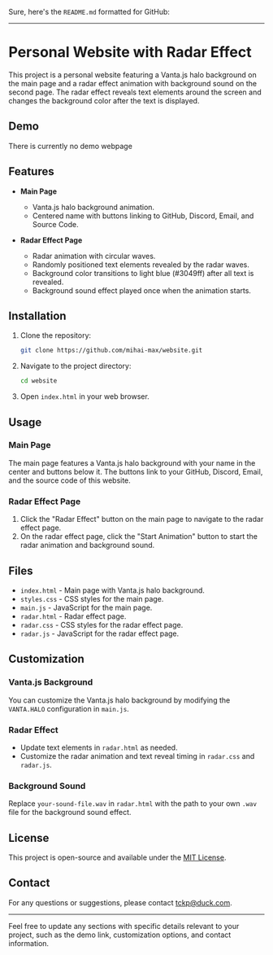 Sure, here's the `README.md` formatted for GitHub:

---

# Personal Website with Radar Effect

This project is a personal website featuring a Vanta.js halo background on the main page and a radar effect animation with background sound on the second page. The radar effect reveals text elements around the screen and changes the background color after the text is displayed.

## Demo

There is currently no demo webpage

## Features

- **Main Page**
  - Vanta.js halo background animation.
  - Centered name with buttons linking to GitHub, Discord, Email, and Source Code.

- **Radar Effect Page**
  - Radar animation with circular waves.
  - Randomly positioned text elements revealed by the radar waves.
  - Background color transitions to light blue (#3049ff) after all text is revealed.
  - Background sound effect played once when the animation starts.

## Installation

1. Clone the repository:
    ```sh
    git clone https://github.com/mihai-max/website.git
    ```

2. Navigate to the project directory:
    ```sh
    cd website
    ```

3. Open `index.html` in your web browser.

## Usage

### Main Page

The main page features a Vanta.js halo background with your name in the center and buttons below it. The buttons link to your GitHub, Discord, Email, and the source code of this website.

### Radar Effect Page

1. Click the "Radar Effect" button on the main page to navigate to the radar effect page.
2. On the radar effect page, click the "Start Animation" button to start the radar animation and background sound.

## Files

- `index.html` - Main page with Vanta.js halo background.
- `styles.css` - CSS styles for the main page.
- `main.js` - JavaScript for the main page.
- `radar.html` - Radar effect page.
- `radar.css` - CSS styles for the radar effect page.
- `radar.js` - JavaScript for the radar effect page.

## Customization

### Vanta.js Background

You can customize the Vanta.js halo background by modifying the `VANTA.HALO` configuration in `main.js`.

### Radar Effect

- Update text elements in `radar.html` as needed.
- Customize the radar animation and text reveal timing in `radar.css` and `radar.js`.

### Background Sound

Replace `your-sound-file.wav` in `radar.html` with the path to your own `.wav` file for the background sound effect.

## License

This project is open-source and available under the [MIT License](LICENSE).

## Contact

For any questions or suggestions, please contact [tckp@duck.com](mailto:tckp@duck.com).

---

Feel free to update any sections with specific details relevant to your project, such as the demo link, customization options, and contact information.
